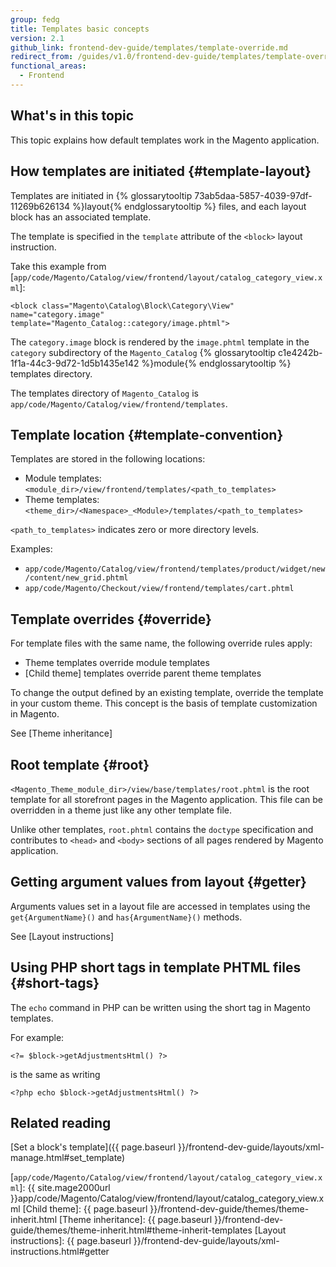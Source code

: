 ```yaml
---
group: fedg
title: Templates basic concepts
version: 2.1
github_link: frontend-dev-guide/templates/template-override.md
redirect_from: /guides/v1.0/frontend-dev-guide/templates/template-override.html
functional_areas:
  - Frontend
---
```


## What's in this topic

This topic explains how default templates work in the Magento application. 

## How templates are initiated {#template-layout}

Templates are initiated in {% glossarytooltip 73ab5daa-5857-4039-97df-11269b626134 %}layout{% endglossarytooltip %} files, and
each layout block has an associated template. 

The template is specified in the `template` attribute of the `<block>` layout instruction. 

Take this example from [`app/code/Magento/Catalog/view/frontend/layout/catalog_category_view.xml`]:

```
<block class="Magento\Catalog\Block\Category\View" name="category.image" template="Magento_Catalog::category/image.phtml">
```

The `category.image` block is rendered by the `image.phtml` template in the `category` subdirectory of the `Magento_Catalog` {% glossarytooltip c1e4242b-1f1a-44c3-9d72-1d5b1435e142 %}module{% endglossarytooltip %} templates directory.

The templates directory of `Magento_Catalog` is `app/code/Magento/Catalog/view/frontend/templates`.

## Template location {#template-convention}

 Templates are stored in the following locations:

* Module templates: `<module_dir>/view/frontend/templates/<path_to_templates>`
* Theme templates: `<theme_dir>/<Namespace>_<Module>/templates/<path_to_templates>`

`<path_to_templates>` indicates zero or more directory levels.

Examples:

* `app/code/Magento/Catalog/view/frontend/templates/product/widget/new/content/new_grid.phtml`
* `app/code/Magento/Checkout/view/frontend/templates/cart.phtml`

## Template overrides {#override}

For template files with the same name, the following override rules apply: 

* Theme templates override module templates
* [Child theme] templates override parent theme templates

To change the output defined by an existing template, override the template in your custom theme.
This concept is the basis of template customization in Magento.

See [Theme inheritance]

## Root template {#root}

`<Magento_Theme_module_dir>/view/base/templates/root.phtml` is the root template for all storefront pages in the Magento application.
This file can be overridden in a theme just like any other template file.

Unlike other templates, `root.phtml` contains the `doctype` specification and contributes to `<head>` and `<body>` sections of all pages rendered by Magento application.

## Getting argument values from layout {#getter}

Arguments values set in a layout file are accessed in templates using the `get{ArgumentName}()` and `has{ArgumentName}()` methods.

See [Layout instructions]

## Using PHP short tags in template PHTML files {#short-tags}

The `echo` command in PHP can be written using the short tag in Magento templates.

For example:
```phtml
<?= $block->getAdjustmentsHtml() ?>
```
is the same as writing 
```phtml
<?php echo $block->getAdjustmentsHtml() ?>
```

## Related reading

[Set a block's template]({{ page.baseurl }}/frontend-dev-guide/layouts/xml-manage.html#set_template)

[`app/code/Magento/Catalog/view/frontend/layout/catalog_category_view.xml`]: {{ site.mage2000url }}app/code/Magento/Catalog/view/frontend/layout/catalog_category_view.xml
[Child theme]: {{ page.baseurl }}/frontend-dev-guide/themes/theme-inherit.html
[Theme inheritance]: {{ page.baseurl }}/frontend-dev-guide/themes/theme-inherit.html#theme-inherit-templates
[Layout instructions]: {{ page.baseurl }}/frontend-dev-guide/layouts/xml-instructions.html#getter
